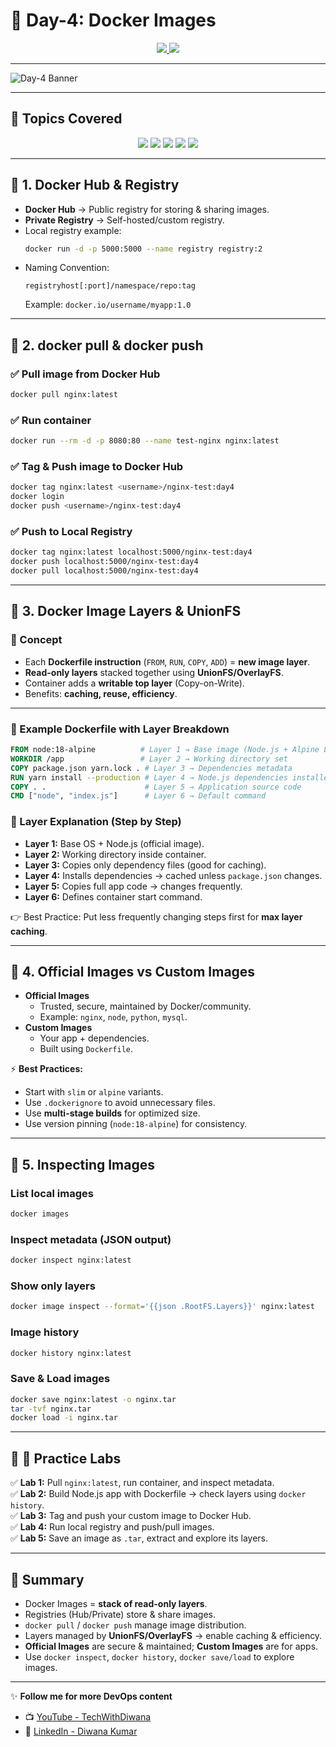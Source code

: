 # 📘 Day-4: Docker Images  

<p align="center">
  <a href="https://www.youtube.com/@TechWithDiwana">
    <img src="https://img.shields.io/badge/YouTube-TechWithDiwana-red?logo=youtube&logoColor=white" />
  </a>
  <a href="https://www.linkedin.com/in/diwana-kumar-418592128/">
    <img src="https://img.shields.io/badge/LinkedIn-Diwana%20Kumar-blue?logo=linkedin&logoColor=white" />
  </a>
</p>

---

![Day-4 Banner](./A_digital_graphic_design_banner_showcases_"DAY-4:_.png)

---

## 🔹 Topics Covered  

<p align="center">
  <a href="#-1-docker-hub--registry"><img src="https://img.shields.io/badge/Docker%20Hub%20&%20Registry-2496ED?logo=docker&logoColor=white" /></a>
  <a href="#-2-docker-pull--docker-push"><img src="https://img.shields.io/badge/docker%20pull%20%7C%20docker%20push-4B0082?logo=docker&logoColor=white" /></a>
  <a href="#-3-docker-image-layers--unionfs"><img src="https://img.shields.io/badge/Image%20Layers-228B22?logo=stackshare&logoColor=white" /></a>
  <a href="#-4-official-images-vs-custom-images"><img src="https://img.shields.io/badge/Official%20vs%20Custom%20Images-DC143C?logo=docker&logoColor=white" /></a>
  <a href="#-5-inspecting-images"><img src="https://img.shields.io/badge/Docker%20Inspect%20%7C%20History-1E90FF?logo=code&logoColor=white" /></a>
</p>

---

## 🔹 1. Docker Hub & Registry  
- **Docker Hub** → Public registry for storing & sharing images.  
- **Private Registry** → Self-hosted/custom registry.  
- Local registry example:  
  ```bash
  docker run -d -p 5000:5000 --name registry registry:2
  ```
- Naming Convention:  
  ```
  registryhost[:port]/namespace/repo:tag
  ```
  Example: `docker.io/username/myapp:1.0`

---

## 🔹 2. docker pull & docker push  
### ✅ Pull image from Docker Hub
```bash
docker pull nginx:latest
```

### ✅ Run container
```bash
docker run --rm -d -p 8080:80 --name test-nginx nginx:latest
```

### ✅ Tag & Push image to Docker Hub
```bash
docker tag nginx:latest <username>/nginx-test:day4
docker login
docker push <username>/nginx-test:day4
```

### ✅ Push to Local Registry
```bash
docker tag nginx:latest localhost:5000/nginx-test:day4
docker push localhost:5000/nginx-test:day4
docker pull localhost:5000/nginx-test:day4
```

---

## 🔹 3. Docker Image Layers & UnionFS  

### 🔸 Concept
- Each **Dockerfile instruction** (`FROM`, `RUN`, `COPY`, `ADD`) = **new image layer**.  
- **Read-only layers** stacked together using **UnionFS/OverlayFS**.  
- Container adds a **writable top layer** (Copy-on-Write).  
- Benefits: **caching, reuse, efficiency**.  

---

### 🔸 Example Dockerfile with Layer Breakdown
```dockerfile
FROM node:18-alpine          # Layer 1 → Base image (Node.js + Alpine Linux)
WORKDIR /app                 # Layer 2 → Working directory set
COPY package.json yarn.lock . # Layer 3 → Dependencies metadata
RUN yarn install --production # Layer 4 → Node.js dependencies installed
COPY . .                      # Layer 5 → Application source code
CMD ["node", "index.js"]      # Layer 6 → Default command
```

### 🔸 Layer Explanation (Step by Step)
- **Layer 1:** Base OS + Node.js (official image).  
- **Layer 2:** Working directory inside container.  
- **Layer 3:** Copies only dependency files (good for caching).  
- **Layer 4:** Installs dependencies → cached unless `package.json` changes.  
- **Layer 5:** Copies full app code → changes frequently.  
- **Layer 6:** Defines container start command.  

👉 Best Practice: Put less frequently changing steps first for **max layer caching**.

---

## 🔹 4. Official Images vs Custom Images  

- **Official Images**  
  - Trusted, secure, maintained by Docker/community.  
  - Example: `nginx`, `node`, `python`, `mysql`.  
- **Custom Images**  
  - Your app + dependencies.  
  - Built using `Dockerfile`.  

⚡ **Best Practices:**  
- Start with `slim` or `alpine` variants.  
- Use `.dockerignore` to avoid unnecessary files.  
- Use **multi-stage builds** for optimized size.  
- Use version pinning (`node:18-alpine`) for consistency.  

---

## 🔹 5. Inspecting Images  

### List local images
```bash
docker images
```

### Inspect metadata (JSON output)
```bash
docker inspect nginx:latest
```

### Show only layers
```bash
docker image inspect --format='{{json .RootFS.Layers}}' nginx:latest
```

### Image history
```bash
docker history nginx:latest
```

### Save & Load images
```bash
docker save nginx:latest -o nginx.tar
tar -tvf nginx.tar
docker load -i nginx.tar
```

---

## 🔹 🚀 Practice Labs  

✅ **Lab 1:** Pull `nginx:latest`, run container, and inspect metadata.  
✅ **Lab 2:** Build Node.js app with Dockerfile → check layers using `docker history`.  
✅ **Lab 3:** Tag and push your custom image to Docker Hub.  
✅ **Lab 4:** Run local registry and push/pull images.  
✅ **Lab 5:** Save an image as `.tar`, extract and explore its layers.  

---

## 📌 Summary  

- Docker Images = **stack of read-only layers**.  
- Registries (Hub/Private) store & share images.  
- `docker pull` / `docker push` manage image distribution.  
- Layers managed by **UnionFS/OverlayFS** → enable caching & efficiency.  
- **Official Images** are secure & maintained; **Custom Images** are for apps.  
- Use `docker inspect`, `docker history`, `docker save/load` to explore images.  

---

✨ **Follow me for more DevOps content**  
- 📺 [YouTube - TechWithDiwana](https://www.youtube.com/@TechWithDiwana)  
- 💼 [LinkedIn - Diwana Kumar](https://www.linkedin.com/in/diwana-kumar-418592128/)  
